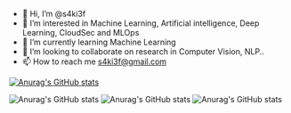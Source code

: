 - 👋 Hi, I’m @s4ki3f
- 👀 I’m interested in Machine Learning, Artificial intelligence, Deep Learning, CloudSec and MLOps
- 🌱 I’m currently learning Machine Learning
- 💞️ I’m looking to collaborate on research in Computer Vision, NLP..
- 📫 How to reach me s4ki3f@gmail.com

[![Anurag's GitHub stats](https://github-readme-stats.vercel.app/api?username=s4ki3f)](https://github.com/anuraghazra/github-readme-stats)

![Anurag's GitHub stats](https://github-readme-stats.vercel.app/api?username=s4ki3f&count_private=true&theme=tokyonight)
![Anurag's GitHub stats](https://github-readme-stats.vercel.app/api?username=s4ki3f&show_icons=true)
![Anurag's GitHub stats](https://github-readme-stats.vercel.app/api?username=s4ki3f&show_icons=true&theme=dracula)
<!---
s4ki3f/s4ki3f is a ✨ special ✨ repository because its `README.md` (this file) appears on your GitHub profile.
You can click the Preview link to take a look at your changes.
--->
